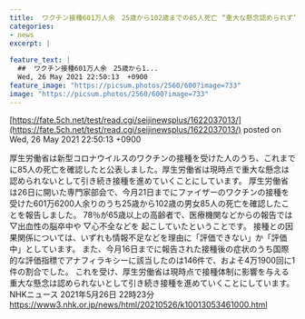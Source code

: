 ```yaml
---
title:  ワクチン接種601万人余　25歳から102歳までの85人死亡 “重大な懸念認められず”  
categories:
- news
excerpt: |
  
feature_text: |
  ##  ワクチン接種601万人余　25歳から1...
  Wed, 26 May 2021 22:50:13  +0900
feature_image: "https://picsum.photos/2560/600?image=733"
image: "https://picsum.photos/2560/600?image=733"
---
```


[https://fate.5ch.net/test/read.cgi/seijinewsplus/1622037013/](https://fate.5ch.net/test/read.cgi/seijinewsplus/1622037013/)
posted on Wed, 26 May 2021 22:50:13  +0900

<!--more-->

厚生労働省は新型コロナウイルスのワクチンの接種を受けた人のうち、これまでに85人の死亡を確認したと公表しました。厚生労働省は現時点で重大な懸念は認められないとして引き続き接種を進めていくことにしています。 厚生労働省は26日に開いた専門家部会で、今月21日までにファイザーのワクチンの接種を受けた601万6200人余りのうち25歳から102歳の男女85人の死亡を確認したことを報告しました。 78％が65歳以上の高齢者で、医療機関などからの報告では ▽出血性の脳卒中や ▽心不全などを 起こしていたということです。 接種との因果関係については、いずれも情報不足などを理由に「評価できない」か「評価中」としています。 また、今月16日までに報告された接種後の症状のうち国際的な評価指標でアナフィラキシーに該当したのは146件で、およそ4万1900回に1件の割合でした。 これを受け、厚生労働省は現時点で接種体制に影響を与える重大な懸念は認められないとして引き続き接種を進めていくことにしています。 NHKニュース 2021年5月26日 22時23分 https://www3.nhk.or.jp/news/html/20210526/k10013053461000.html
